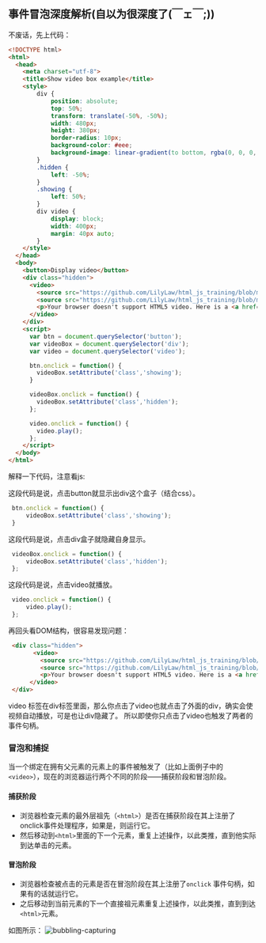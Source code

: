 ## 事件冒泡深度解析(自以为很深度了(￣ェ￣;))

不废话，先上代码：

``` html
<!DOCTYPE html>
<html>
  <head>
	<meta charset="utf-8">
	<title>Show video box example</title>
	<style>
		div {
			position: absolute;
			top: 50%;
			transform: translate(-50%, -50%);
			width: 480px;
			height: 380px;
			border-radius: 10px;
			background-color: #eee;
			background-image: linear-gradient(to bottom, rgba(0, 0, 0, 0), rgba(0, 0, 0, 0.1));
		}
		.hidden {
			left: -50%;
		}
		.showing {
			left: 50%;
		}
		div video {
			display: block;
			width: 400px;
			margin: 40px auto;
		}
	</style>
  </head>
  <body>
	<button>Display video</button>
	<div class="hidden">
	  <video>
		<source src="https://github.com/LilyLaw/html_js_training/blob/master/img/rabbit320.mp4" type="video/mp4">
		<source src="https://github.com/LilyLaw/html_js_training/blob/master/img/rabbit320.webm" type="video/webm">
		<p>Your browser doesn't support HTML5 video. Here is a <a href="https://github.com/LilyLaw/html_js_training/blob/master/img/rabbit320.mp4">link to the video</a> instead.</p>
	  </video>
	</div>
	<script>
	  var btn = document.querySelector('button');
	  var videoBox = document.querySelector('div');
	  var video = document.querySelector('video');

	  btn.onclick = function() {
		videoBox.setAttribute('class','showing');
	  }

	  videoBox.onclick = function() {
		videoBox.setAttribute('class','hidden');
	  };

	  video.onclick = function() {
		video.play();
	  };
	</script>
  </body>
</html>
```
   解释一下代码，注意看js:
   
  这段代码是说，点击button就显示出div这个盒子（结合css）。
   ``` javascript
	btn.onclick = function() {
		videoBox.setAttribute('class','showing');
	}
   ```
	
   这段代码是说，点击div盒子就隐藏自身显示。
   ``` javascript
	videoBox.onclick = function() {
		videoBox.setAttribute('class','hidden');
	};
   ```

   这段代码是说，点击video就播放。
   ``` javascript
	video.onclick = function() {
		video.play();
	};
   ```
   
   再回头看DOM结构，很容易发现问题：
   ``` html
	<div class="hidden">
		  <video>
			<source src="https://github.com/LilyLaw/html_js_training/blob/master/img/rabbit320.mp4" type="video/mp4">
			<source src="https://github.com/LilyLaw/html_js_training/blob/master/img/rabbit320.webm" type="video/webm">
			<p>Your browser doesn't support HTML5 video. Here is a <a href="https://github.com/LilyLaw/html_js_training/blob/master/img/rabbit320.mp4">link to the video</a> instead.</p>
		 </video>
	</div>
   ```
   video 标签在div标签里面，那么你点击了video也就点击了外面的div，确实会使视频自动播放，可是也让div隐藏了。
   所以即使你只点击了video也触发了两者的事件句柄。
   
### 冒泡和捕捉

   当一个绑定在拥有父元素的元素上的事件被触发了（比如上面例子中的```<video>```），现在的浏览器运行两个不同的阶段——捕获阶段和冒泡阶段。

#### 捕获阶段
 - 浏览器检查元素的最外层祖先（```<html>```）是否在捕获阶段在其上注册了onclick事件处理程序，如果是，则运行它。
 - 然后移动到```<html>```里面的下一个元素，重复上述操作，以此类推，直到他实际到达单击的元素。


#### 冒泡阶段
 - 浏览器检查被点击的元素是否在冒泡阶段在其上注册了`onclick` 事件句柄，如果有的话就运行它。
 - 之后移动到当前元素的下一个直接祖元素重复上述操作，以此类推，直到到达```<html>```元素。

如图所示：
![bubbling-capturing](https://github.com/LilyLaw/html_js_training/blob/master/img/bubbling-capturing.png)
